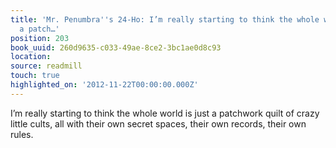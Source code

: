 ```yaml
---
title: 'Mr. Penumbra''s 24-Ho: I’m really starting to think the whole world is just
  a patch…'
position: 203
book_uuid: 260d9635-c033-49ae-8ce2-3bc1ae0d8c93
location:
source: readmill
touch: true
highlighted_on: '2012-11-22T00:00:00.000Z'
---
```


I’m really starting to think the whole world is just a patchwork quilt of crazy little cults, all with their own secret spaces, their own records, their own rules.